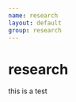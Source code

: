 ```yaml
---
name: research
layout: default
group: research
---
```


<h1 class="page-header text-center"> research </h1>

this is a test
